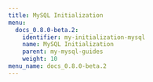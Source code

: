 ```yaml
---
title: MySQL Initialization
menu:
  docs_0.8.0-beta.2:
    identifier: my-initialization-mysql
    name: MySQL Initialization
    parent: my-mysql-guides
    weight: 10
menu_name: docs_0.8.0-beta.2
---
```

